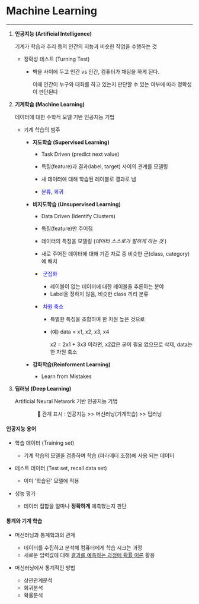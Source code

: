 # Machine Learning 

___



1. **인공지능 (Artificial Intelligence)**

   기계가 학습과 추리 등의 인간의 지능과 비슷한 작업을 수행하는 것 

   - 정확성 테스트 (Turning Test)

     - 벽을 사이에 두고 인간  vs 인간, 컴퓨터가 채팅을 하게 된다. 

       이때 인간이 누구와 대화를 하고 있는지 판단할 수 있는 여부에 따라 정확성이 판단된다 

       

2. **기계학습 (Machine Learning)**

   데이터에 대한 수학적 모델 기반 인공지능 기법 

   - 기계 학습의 범주 

     - **지도학습 (Supervised Learning)**

       - Task Driven (predict next value)

       - 특징(feature)과 결과(label, target) 사이의 관계를 모델링

       - 새 데이터에 대해 학습된 레이블로 결과로 냄 

       - <span style="color:blue"> 분류, 회귀</span>

         

     - **비지도학습 (Unsupervised Learning)**

       - Data Driven (Identify Clusters)

       - 특징(feature)만 주어짐 

       - 데이터의 특징을 모델링 (*데이터 스스로가 말하게 하는 것* )

       - 새로 주어진 데이터에 대해 기존 자료 중 비슷한 군(class, category)에 배치 

       - <span style="color:blue"> 군집화 </span>

         - 레이블이 없는 데이터에 대한 레이블을 추론하는 분야
         - Label을 정하지 않음, 비슷한 class 끼리 분류

       - <span style="color:blue"> 차원 축소 </span>

         - 특별한 특징을 조합하여 한 차원 높은 것으로 

         - (예)  data = x1, x2, x3, x4 

           x2 = 2x1 + 3x3 이라면,  x2값은 굳이 필요 없으므로 삭제,  data는 한 차원 축소

           

     - **강화학습(Reinforment Learning)**

       - Learn from Mistakes

         

3. **딥러닝 (Deep Learning)**

   Artificial Neural Network 기반 인공지능 기법 

   

<center>🤖 관계 표시 : 인공지능 >> 머신러닝(기계학습) >> 딥러닝 </center>



#### 인공지능 용어 

- 학습 데이터 (Training set)
  - 기계 학습의 모델을 검증하며 학습 (파라메터 조정)에 사용 되는 데이터 
- 테스트 데이터 (Test set, recall data set)
  - 이미 '학습된' 모델에 적용

- 성능 평가 
  - 데이터 집합을 얼마나 **정확하게** 예측했는지 판단 



#### 통계와 기계 학습 

- 머신러닝과 통계학과의 관계
  - 데이터를 수집하고 분석해 컴퓨터에게 학습 시크는 과정 
  - 새로운 입력값에 대해 <u>결과를 예측하는 과정에 확률 이론</u> 활용



- 머신러닝에서 통계적인 방법 
  - 상관관계분석 
  - 회귀분석
  - 확률분석 
